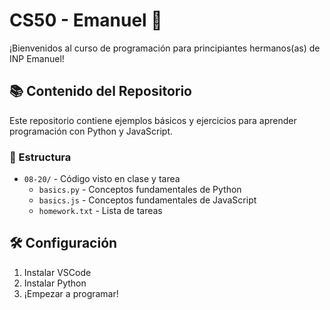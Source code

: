 # CS50 - Emanuel 🚀
¡Bienvenidos al curso de programación para principiantes hermanos(as) de INP Emanuel!

## 📚 Contenido del Repositorio
Este repositorio contiene ejemplos básicos y ejercicios para aprender programación con Python y JavaScript.

### 📁 Estructura
- `08-20/` - Código visto en clase y tarea
  - `basics.py` - Conceptos fundamentales de Python
  - `basics.js` - Conceptos fundamentales de JavaScript
  - `homework.txt` - Lista de tareas

## 🛠️ Configuración
1. Instalar VSCode
2. Instalar Python
3. ¡Empezar a programar!

